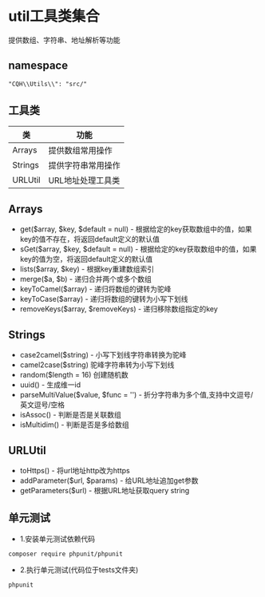 # util工具类集合

提供数组、字符串、地址解析等功能

## namespace
```
"CQH\\Utils\\": "src/"
```

## 工具类

|类|功能|
|---|---|
|Arrays|提供数组常用操作|
|Strings|提供字符串常用操作|
|URLUtil|URL地址处理工具类|


## Arrays
* get($array, $key, $default = null) - 根据给定的key获取数组中的值，如果key的值不存在，将返回default定义的默认值
* sGet($array, $key, $default = null) - 根据给定的key获取数组中的值，如果key的值为空，将返回default定义的默认值
* lists($array, $key) - 根据key重建数组索引
* merge($a, $b) - 递归合并两个或多个数组
* keyToCamel($array) - 递归将数组的键转为驼峰
* keyToCase($array) - 递归将数组的键转为小写下划线
* removeKeys($array, $removeKeys) - 递归移除数组指定的key


## Strings
* case2camel($string) - 小写下划线字符串转换为驼峰
* camel2case($string) 驼峰字符串转为小写下划线
* random($length = 16) 创建随机数
* uuid() - 生成维一id
* parseMultiValue($value, $func = '') - 折分字符串为多个值,支持中文逗号/英文逗号/空格
* isAssoc() - 判断是否是关联数组
* isMultidim() - 判断是否是多给数组

## URLUtil
* toHttps() - 将url地址http改为https
* addParameter($url, $params) - 给URL地址追加get参数
* getParameters($url) - 根据URL地址获取query string




## 单元测试
* 1.安装单元测试依赖代码
```
composer require phpunit/phpunit
```
* 2.执行单元测试(代码位于tests文件夹)
```
phpunit
```
